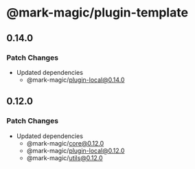 # @mark-magic/plugin-template

## 0.14.0

### Patch Changes

- Updated dependencies
  - @mark-magic/plugin-local@0.14.0

## 0.12.0

### Patch Changes

- Updated dependencies
  - @mark-magic/core@0.12.0
  - @mark-magic/plugin-local@0.12.0
  - @mark-magic/utils@0.12.0
